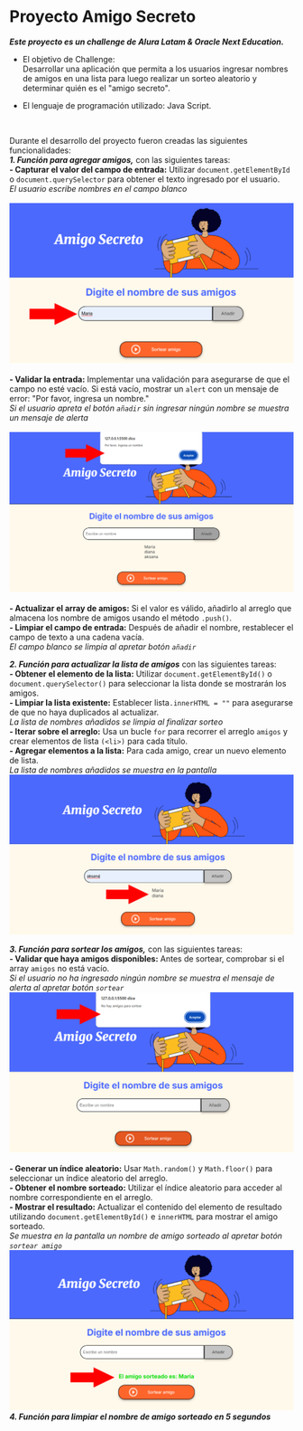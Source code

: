<h1>Proyecto Amigo Secreto</h1>

***Este proyecto es un challenge de Alura Latam & Oracle Next Education.***<br>
- El objetivo de Challenge:<br>
Desarrollar una aplicación que permita a los usuarios ingresar nombres de amigos en una lista para luego realizar un sorteo aleatorio y determinar quién es el "amigo secreto".

- El lenguaje de programación utilizado: Java Script.
<br>
  
Durante el desarrollo del proyecto fueron creadas las siguientes funcionalidades:<br>
  ***1. Función para agregar amigos,*** con las siguientes tareas:<br>
       **- Capturar el valor del campo de entrada:** Utilizar ```document.getElementById``` o ```document.querySelector``` para obtener el texto ingresado por el usuario.<br>
       *El usuario escribe nombres en el campo blanco*<br>
       <br>
       ![Digitamos el nombre en el campo blanco](4ch.png)<br>
       <br>
       **- Validar la entrada:** Implementar una validación para asegurarse de que el campo no esté vacío. Si está vacío, mostrar un ```alert``` con un mensaje de error: "Por favor, ingresa un nombre."<br>
       *Si el usuario apreta el botón ```añadir``` sin ingresar ningún nombre se muestra un mensaje de alerta*<br>
       <br>
       ![Mensaje de alerta "Por favor, ingresa un nombre" ](2ch.png)<br>
       <br>
       **- Actualizar el array de amigos:** Si el valor es válido, añadirlo al arreglo que almacena los nombre de amigos usando el método ```.push()```.<br>
       **- Limpiar el campo de entrada:** Después de añadir el nombre, restablecer el campo de texto a una cadena vacía.<br>
       *El campo blanco se limpia al apretar botón ```añadir```*<br>

  ***2. Función para actualizar la lista de amigos*** con las siguientes tareas:<br>
       **- Obtener el elemento de la lista:** Utilizar ```document.getElementById()``` o ```document.querySelector()``` para seleccionar la lista donde se mostrarán los amigos.<br>
       **- Limpiar la lista existente:** Establecer lista```.innerHTML = ""``` para asegurarse de que no haya duplicados al actualizar.<br>
       *La lista de nombres añadidos se limpia al finalizar sorteo*<br>
       **- Iterar sobre el arreglo:** Usa un bucle ```for``` para recorrer el arreglo ```amigos``` y crear elementos de lista ```(<li>)``` para cada título.<br>
       **- Agregar elementos a la lista:** Para cada amigo, crear un nuevo elemento de lista.<br>
       *La lista de nombres añadidos se muestra en la pantalla*<br>
       ![Se muestra la lista de nombres en la pantalla](5ch.png)<br>
       
 ***3. Función para sortear los amigos,*** con las siguientes tareas:<br>
       **- Validar que haya amigos disponibles:** Antes de sortear, comprobar si el array ```amigos``` no está vacío.<br>
       *Si el usuario no ha ingresado ningún nombre se muestra el mensaje de alerta al apretar botón ```sortear```*<br>
       ![Se muestra mensaje de alerta "No hay amigos para sortear"](3ch.png)<br>
       <br>
       **- Generar un índice aleatorio:** Usar ```Math.random()``` y ```Math.floor()``` para seleccionar un índice aleatorio del arreglo.<br>
       **- Obtener el nombre sorteado:** Utilizar el índice aleatorio para acceder al nombre correspondiente en el arreglo.<br>
       **- Mostrar el resultado:** Actualizar el contenido del elemento de resultado utilizando ```document.getElementById()```  e ```innerHTML``` para mostrar el amigo sorteado.<br>
       *Se muestra en la pantalla un nombre de amigo sorteado al apretar botón ```sortear amigo```*<br>
       ![Se muestra en la pantalla el amigo sorteado](6ch.png)<br>
 ***4. Función para limpiar el nombre de amigo sorteado en 5 segundos***<br> 
       

